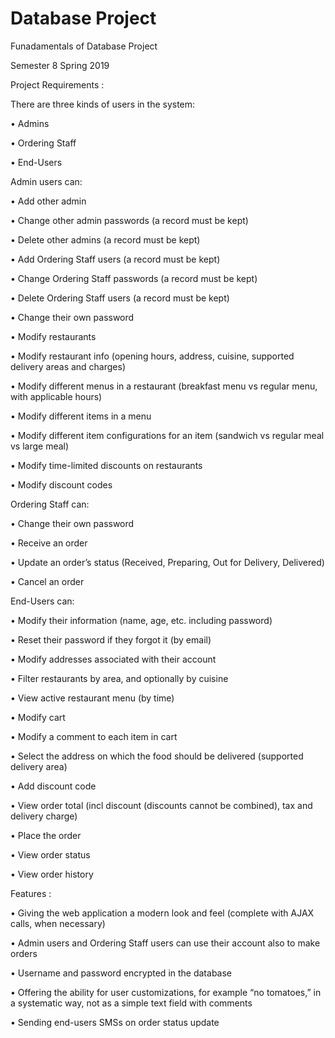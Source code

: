 # Database Project

Funadamentals of Database Project

Semester 8 Spring 2019

Project Requirements :

There are three kinds of users in the system:

•	Admins

•	Ordering Staff

•	End-Users

Admin users can:

•	Add other admin

•	Change other admin passwords (a record must be kept)

•	Delete other admins (a record must be kept)

•	Add Ordering Staff users (a record must be kept)

•	Change Ordering Staff passwords (a record must be kept)

•	Delete Ordering Staff users (a record must be kept)

•	Change their own password

•	Modify restaurants

•	Modify restaurant info (opening hours, address, cuisine, supported delivery areas and charges)

•	Modify different menus in a restaurant (breakfast menu vs regular menu, with applicable hours)

•	Modify different items in a menu

•	Modify different item configurations for an item (sandwich vs regular meal vs large meal)

•	Modify time-limited discounts on restaurants

•	Modify discount codes


Ordering Staff can:

•	Change their own password

•	Receive an order

•	Update an order’s status (Received, Preparing, Out for Delivery, Delivered)

•	Cancel an order 


End-Users can:

•	Modify their information (name, age, etc. including password)

•	Reset their password if they forgot it (by email)

•	Modify addresses associated with their account

•	Filter restaurants by area, and optionally by cuisine

•	View active restaurant menu (by time)

•	Modify cart

•	Modify a comment to each item in cart

•	Select the address on which the food should be delivered (supported delivery area)

•	Add discount code

•	View order total (incl discount (discounts cannot be combined), tax and delivery charge)

•	Place the order

•	View order status

•	View order history

Features :

•	Giving the web application a modern look and feel (complete with AJAX calls, when necessary)

•	Admin users and Ordering Staff users can use their account also to make orders

•	Username and password encrypted in the database

•	Offering the ability for user customizations, for example “no tomatoes,” in a systematic way, not as a simple text field with comments

•	Sending end-users SMSs on order status update
